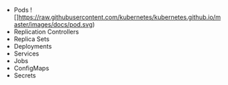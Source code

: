 - Pods
![]https://raw.githubusercontent.com/kubernetes/kubernetes.github.io/master/images/docs/pod.svg)
- Replication Controllers 
- Replica Sets
- Deployments
- Services 
- Jobs
- ConfigMaps
- Secrets
